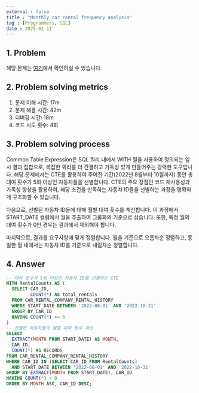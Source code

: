 ```yaml
---
external : false
title : "Monthly car rental frequency analysis"
tag : [Programmers, SQL]
date : 2025-01-11
---
```


## 1. Problem

해당 문제는 [여기](https://school.programmers.co.kr/learn/courses/30/lessons/151139)에서 확인하실 수 있습니다.

## 2. Problem solving metrics

1. 문제 이해 시간: 17m
2. 문제 해결 시간: 42m
3. 디버깅 시간: 18m
4. 코드 시도 횟수: 4회

## 3. Problem solving process

Common Table Expression은 SQL 쿼리 내에서 WITH 절을 사용하여 정의되는 임시 결과 집합으로, 복잡한 쿼리를 더 간결하고 가독성 있게 만들어주는 강력한 도구입니다. 해당 문제에서는 CTE를 활용하여 주어진 기간(2022년 8월부터 10월까지) 동안 총 대여 횟수가 5회 이상인 자동차들을 선별합니다. CTE의 주요 장점인 코드 재사용성과 가독성 향상을 활용하여, 해당 조건을 만족하는 자동차 ID들을 선별하는 과정을 명확하게 구조화할 수 있습니다.

다음으로, 선별된 자동차 ID들에 대해 월별 대여 횟수를 계산합니다. 이 과정에서 START_DATE 컬럼에서 월을 추출하여 그룹화의 기준으로 삼습니다. 또한, 특정 월의 대여 횟수가 0인 경우는 결과에서 제외해야 합니다.

마지막으로, 결과를 요구사항에 맞게 정렬합니다. 월을 기준으로 오름차순 정렬하고, 동일한 월 내에서는 자동차 ID를 기준으로 내림차순 정렬합니다.

## 4. Answer

```sql
-- 대여 횟수가 5회 이상인 자동차 ID를 선별하는 CTE
WITH RentalCounts AS (
  SELECT CAR_ID,
         COUNT(*) AS total_rentals
  FROM CAR_RENTAL_COMPANY_RENTAL_HISTORY
  WHERE START_DATE BETWEEN '2022-08-01' AND '2022-10-31'
  GROUP BY CAR_ID
  HAVING COUNT(*) >= 5
)
-- 선별된 자동차들의 월별 대여 횟수 계산
SELECT 
  EXTRACT(MONTH FROM START_DATE) AS MONTH,
  CAR_ID,
  COUNT(*) AS RECORDS
FROM CAR_RENTAL_COMPANY_RENTAL_HISTORY
WHERE CAR_ID IN (SELECT CAR_ID FROM RentalCounts)
  AND START_DATE BETWEEN '2022-08-01' AND '2022-10-31'
GROUP BY EXTRACT(MONTH FROM START_DATE), CAR_ID
HAVING COUNT(*) > 0
ORDER BY MONTH ASC, CAR_ID DESC;
```
